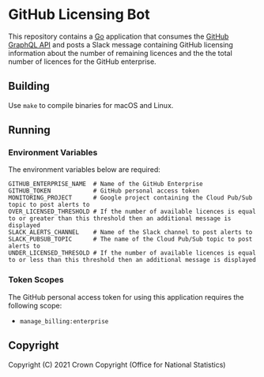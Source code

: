 # GitHub Licensing Bot
This repository contains a [Go](https://golang.org/) application that consumes the [GitHub GraphQL API](https://docs.github.com/en/graphql) and posts a Slack message containing GitHub licensing information about the number of remaining licences and the the total number of licences for the GitHub enterprise.

## Building
Use `make` to compile binaries for macOS and Linux.

## Running
### Environment Variables
The environment variables below are required:

```
GITHUB_ENTERPRISE_NAME  # Name of the GitHub Enterprise
GITHUB_TOKEN            # GitHub personal access token
MONITORING_PROJECT      # Google project containing the Cloud Pub/Sub topic to post alerts to
OVER_LICENSED_THRESHOLD # If the number of available licences is equal to or greater than this threshold then an additional message is displayed
SLACK_ALERTS_CHANNEL    # Name of the Slack channel to post alerts to
SLACK_PUBSUB_TOPIC      # The name of the Cloud Pub/Sub topic to post alerts to
UNDER_LICENSED_THRESOLD # If the number of available licences is equal to or less than this threshold then an additional message is displayed
```

### Token Scopes
The GitHub personal access token for using this application requires the following scope:

- `manage_billing:enterprise`

## Copyright
Copyright (C) 2021 Crown Copyright (Office for National Statistics)